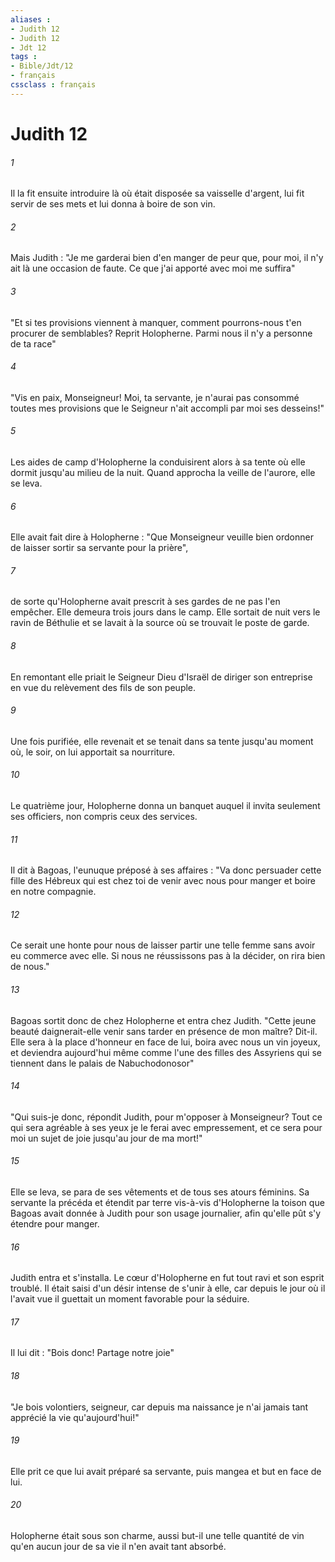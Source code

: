 ```yaml
---
aliases : 
- Judith 12
- Judith 12
- Jdt 12
tags : 
- Bible/Jdt/12
- français
cssclass : français
---
```


# Judith 12

###### 1
Il la fit ensuite introduire là où était disposée sa vaisselle d'argent, lui fit servir de ses mets et lui donna à boire de son vin.
###### 2
Mais Judith : "Je me garderai bien d'en manger de peur que, pour moi, il n'y ait là une occasion de faute. Ce que j'ai apporté avec moi me suffira"
###### 3
"Et si tes provisions viennent à manquer, comment pourrons-nous t'en procurer de semblables? Reprit Holopherne. Parmi nous il n'y a personne de ta race"
###### 4
"Vis en paix, Monseigneur! Moi, ta servante, je n'aurai pas consommé toutes mes provisions que le Seigneur n'ait accompli par moi ses desseins!"
###### 5
Les aides de camp d'Holopherne la conduisirent alors à sa tente où elle dormit jusqu'au milieu de la nuit. Quand approcha la veille de l'aurore, elle se leva.
###### 6
Elle avait fait dire à Holopherne : "Que Monseigneur veuille bien ordonner de laisser sortir sa servante pour la prière",
###### 7
de sorte qu'Holopherne avait prescrit à ses gardes de ne pas l'en empêcher. Elle demeura trois jours dans le camp. Elle sortait de nuit vers le ravin de Béthulie et se lavait à la source où se trouvait le poste de garde.
###### 8
En remontant elle priait le Seigneur Dieu d'Israël de diriger son entreprise en vue du relèvement des fils de son peuple.
###### 9
Une fois purifiée, elle revenait et se tenait dans sa tente jusqu'au moment où, le soir, on lui apportait sa nourriture.
###### 10
Le quatrième jour, Holopherne donna un banquet auquel il invita seulement ses officiers, non compris ceux des services.
###### 11
Il dit à Bagoas, l'eunuque préposé à ses affaires : "Va donc persuader cette fille des Hébreux qui est chez toi de venir avec nous pour manger et boire en notre compagnie.
###### 12
Ce serait une honte pour nous de laisser partir une telle femme sans avoir eu commerce avec elle. Si nous ne réussissons pas à la décider, on rira bien de nous."
###### 13
Bagoas sortit donc de chez Holopherne et entra chez Judith. "Cette jeune beauté daignerait-elle venir sans tarder en présence de mon maître? Dit-il. Elle sera à la place d'honneur en face de lui, boira avec nous un vin joyeux, et deviendra aujourd'hui même comme l'une des filles des Assyriens qui se tiennent dans le palais de Nabuchodonosor"
###### 14
"Qui suis-je donc, répondit Judith, pour m'opposer à Monseigneur? Tout ce qui sera agréable à ses yeux je le ferai avec empressement, et ce sera pour moi un sujet de joie jusqu'au jour de ma mort!"
###### 15
Elle se leva, se para de ses vêtements et de tous ses atours féminins. Sa servante la précéda et étendit par terre vis-à-vis d'Holopherne la toison que Bagoas avait donnée à Judith pour son usage journalier, afin qu'elle pût s'y étendre pour manger.
###### 16
Judith entra et s'installa. Le cœur d'Holopherne en fut tout ravi et son esprit troublé. Il était saisi d'un désir intense de s'unir à elle, car depuis le jour où il l'avait vue il guettait un moment favorable pour la séduire.
###### 17
Il lui dit : "Bois donc! Partage notre joie"
###### 18
"Je bois volontiers, seigneur, car depuis ma naissance je n'ai jamais tant apprécié la vie qu'aujourd'hui!"
###### 19
Elle prit ce que lui avait préparé sa servante, puis mangea et but en face de lui.
###### 20
Holopherne était sous son charme, aussi but-il une telle quantité de vin qu'en aucun jour de sa vie il n'en avait tant absorbé.
